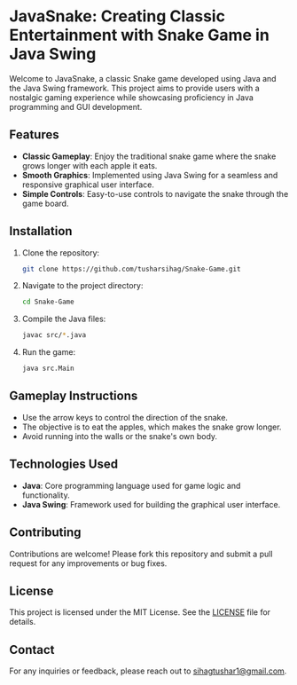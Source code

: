 # JavaSnake: Creating Classic Entertainment with Snake Game in Java Swing

Welcome to JavaSnake, a classic Snake game developed using Java and the Java Swing framework. This project aims to provide users with a nostalgic gaming experience while showcasing proficiency in Java programming and GUI development.

## Features
- **Classic Gameplay**: Enjoy the traditional snake game where the snake grows longer with each apple it eats.
- **Smooth Graphics**: Implemented using Java Swing for a seamless and responsive graphical user interface.
- **Simple Controls**: Easy-to-use controls to navigate the snake through the game board.

## Installation
1. Clone the repository:
    ```bash
    git clone https://github.com/tusharsihag/Snake-Game.git
    ```
2. Navigate to the project directory:
    ```bash
    cd Snake-Game
    ```
3. Compile the Java files:
    ```bash
    javac src/*.java
    ```
4. Run the game:
    ```bash
    java src.Main
    ```

## Gameplay Instructions
- Use the arrow keys to control the direction of the snake.
- The objective is to eat the apples, which makes the snake grow longer.
- Avoid running into the walls or the snake's own body.

## Technologies Used
- **Java**: Core programming language used for game logic and functionality.
- **Java Swing**: Framework used for building the graphical user interface.

## Contributing
Contributions are welcome! Please fork this repository and submit a pull request for any improvements or bug fixes.

## License
This project is licensed under the MIT License. See the [LICENSE](LICENSE) file for details.

## Contact
For any inquiries or feedback, please reach out to [sihagtushar1@gmail.com](mailto:sihagtushar1@gmail.com).
